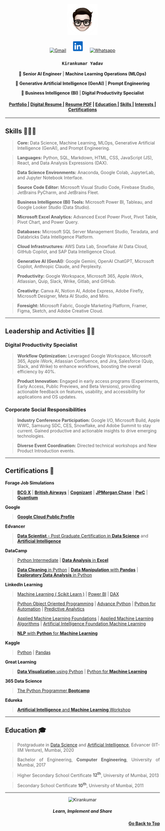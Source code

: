 <p name='top' align="center">
<img src="Image/Me.png" alt="Kirankumar" width="20%">
</p>
<p align="center" width="100%">
  <a href="mailto:iamkirankumaryadav@gmail.com"><img src="Image/Gmail.png" alt="Gmail" width=40 title="iamkirankumaryadav@gmail.com"></a>
  &nbsp;&nbsp;&nbsp;
  <a href="https://www.linkedin.com/in/iamkirankumaryadav/"><img src="Image/LinkedIn.png" alt="LinkedIn" width=38 title="iamkirankumaryadav"></a>
  &nbsp;&nbsp;&nbsp;
  <a href="https://wa.me/[+919004967226]"><img src="Image/whatsapp.svg" width=38 alt="Whatsapp" title="+919004967226"></a>  
</p>
<p name="name" align="center"><h3 align="center"><code>Kirankumar Yadav</code></h3></p>
<p align="center">🚀 <strong>Senior AI Engineer</strong>  | <strong>Machine Learning Operations (MLOps)</strong></p>  
<p align="center">🧬 <strong>Generative Artificial Intelligence (GenAI)</strong>  | <strong>Prompt Engineering</strong></p> 
<p align="center">🤖 <strong>Business Intelligence (BI)</strong> | <strong>Digital Productivity Specialist</strong></p> 

<h4 align="center" width="100%">
  <a href="https://iamkirankumaryadav.super.site/"> <strong>Portfolio</strong> </a> |
  <a href="https://iamkirankumaryadav.github.io/Resume"> <strong>Digital Resume</strong> </a> |
  <a href="https://iamkirankumaryadav.github.io/Portfolio/PDF/Kirankumar_Yadav.pdf"> <strong>Resume PDF</strong></a> |
  <a href="#education"> <strong>Education</strong> </a> |
  <a href="#skill"> <strong>Skills</strong> </a> | 
  <a href="#interest"> <strong>Interests</strong> </a> | 
  <a href="#certification"> <strong>Certifications</strong> </a>
</h4>

---

<h2 name="skill">Skills 👨🏻‍💻</h2>

> **Core:** Data Science, Machine Learning, MLOps, Generative Artificial Intelligence (GenAI), and Prompt Engineering.

> **Languages:** Python, SQL, Markdown, HTML, CSS, JavaScript (JS), React, and Data Analysis Expressions (DAX).

> **Data Science Environments:** Anaconda, Google Colab, JupyterLab, and Jupyter Notebook Interface.

> **Source Code Editor:** Microsoft Visual Studio Code, Firebase Studio, JetBrains PyCharm, and JetBrains Fleet.

> **Business Intelligence (BI) Tools:** Microsoft Power BI, Tableau, and Google Looker Studio (Data Studio).

> **Microsoft Excel Analytics:** Advanced Excel Power Pivot, Pivot Table, Pivot Chart, and Power Query.

> **Databases:** Microsoft SQL Server Management Studio, Teradata, and Databricks Data Intelligence Platform.

> **Cloud Infrastructures:** AWS Data Lab, Snowflake AI Data Cloud, GitHub Copilot, and SAP Data Intelligence Cloud.

> **Generative AI (GenAI):** Google Gemini, OpenAI ChatGPT, Microsoft Copilot, Anthropic Claude, and Perplexity.

> **Productivity:** Google Workspace, Microsoft 365, Apple iWork, Atlassian, Quip, Slack, Wrike, Gitlab, and GitHub.

> **Creativity:** Canva AI, Notion AI, Adobe Express, Adobe Firefly, Microsoft Designer, Meta AI Studio, and Miro.

> **Foresight:** Microsoft Fabric, Google Marketing Platform, Framer, Figma, Sketch, and Adobe Creative Cloud.

---

<h2 name="interest">Leadership and Activities 🏃🏻</h2>

<h3>Digital Productivity Specialist</h3>

> **Workflow Optimization:** Leveraged Google Workspace, Microsoft 365, Apple iWork, Atlassian Confluence, and
Jira, Salesforce (Quip, Slack, and Wrike) to enhance workflows, boosting the overall efficiency by 40%.

> **Product Innovation:** Engaged in early access programs (Experiments, Early Access, Public Previews, and Beta
Versions), providing actionable feedback on features, usability, and accessibility for applications and OS updates.

<h3>Corporate Social Responsibilities</h3>

> **Industry Conference Participation:** Google I/O, Microsoft Build, Apple WWC, Samsung SDC, CES, Snowflake, and Adobe Summit to stay current. Gained productive and actionable insights to drive emerging technologies.

> **Diverse Event Coordination:** Directed technical workshops and New Product Introduction events.

---

<h2 name="certification">Certifications 🚀</h2>

<p align="justify"> <strong>Forage Job Simulations</strong></p>
 
> [**BCG X**](https://forage-uploads-prod.s3.amazonaws.com/completion-certificates/BCG%20/Tcz8gTtprzAS4xSoK_BCG_DZ39fDGtnRC7ZbpA3_1705154262049_completion_certificate.pdf?trk=public_profile_see-credential) | [**British Airways**](https://forage-uploads-prod.s3.amazonaws.com/completion-certificates/British%20Airways/NjynCWzGSaWXQCxSX_British%20Airways_DZ39fDGtnRC7ZbpA3_1705166138330_completion_certificate.pdf?trk=public_profile_see-credential) | [**Cognizant**](https://forage-uploads-prod.s3.amazonaws.com/completion-certificates/Cognizant/5N2ygyhzMWjKQmgCK_Cognizant_DZ39fDGtnRC7ZbpA3_1705251443101_completion_certificate.pdf?trk=public_profile_see-credential) | [**JPMorgan Chase**](https://forage-uploads-prod.s3.amazonaws.com/completion-certificates/J.P.%20Morgan/5QiaMtZ4k8ngYKn4D_JPMorgan%20Chase%20&%20Co._DZ39fDGtnRC7ZbpA3_1705302708555_completion_certificate.pdf?trk=public_profile_see-credential) | [**PwC**](https://forage-uploads-prod.s3.amazonaws.com/completion-certificates/PwC%20Switzerland/a87GpgE6tiku7q3gu_PwC%20Switzerland_DZ39fDGtnRC7ZbpA3_1705203983920_completion_certificate.pdf?trk=public_profile_see-credential) | [**Quantium**](https://forage-uploads-prod.s3.amazonaws.com/completion-certificates/Quantium/NkaC7knWtjSbi6aYv_Quantium_DZ39fDGtnRC7ZbpA3_1705248795108_completion_certificate.pdf?trk=public_profile_see-credential)

<p align="justify"> <strong>Google</strong></p>
 
> [**Google Cloud Public Profile**](https://www.cloudskillsboost.google/public_profiles/3a882cc0-9f82-4c2d-9573-39eb7786c71e)

<p align="justify"><strong>Edvancer</strong></p>
 
> [**Data Scientist** - Post Graduate Certification in **Data Science**](PDF/CertifiedDataScienceSpecialist.pdf) and [**Artificial Intelligence**](PDF/CertifiedDataScientistSpecialist.pdf)

<p align="justify"> <strong>DataCamp</strong> </p>

> [Python Intermediate](PDF/Python.pdf) | [**Data Analysis** in **Excel**](PDF/DataAnalysisExcel.pdf)

> [**Data Cleaning** in Python](PDF/DataCleaningPython.pdf) | [**Data Manipulation** with **Pandas**](PDF/DataManipulationPandas.pdf) | [**Exploratory Data Analysis** in Python](PDF/EDAPython.pdf)

<p align="justify"> <strong>LinkedIn Learning</strong> </p>

> [Machine Learning ( Scikit Learn )](PDF/MachineLearningScikitLearn.pdf) | [Power BI](PDF/PowerBI.pdf) | [DAX](PDF/PowerBIDAX.pdf)

> [Python Object Oriented Programming](PDF/LinkedInPythonOOP.pdf) | [Advance Python](PDF/AdvancedPython.pdf) | [Python for Automation](PDF/PythonAutomation.pdf) | [Predictive Analytics](PDF/PredictiveAnalytics.pdf)

> [Applied Machine Learning Foundations](PDF/AppliedMachineLearningFoundations.pdf) | [Applied Machine Learning Algorithms](PDF/AppliedMachineLearningAlgorithms.pdf) | [Artificial Intelligence Foundation Machine Learning](PDF/ArtificialIntelligenceFoundationsMachineLearning.pdf)
 
> [**NLP** with **Python** for **Machine Learning**](PDF/LinkedInNLPPythonMachineLearningEssential.pdf) 
 
<p align="justify"> <strong>Kaggle</strong> </p>

> [Python](PDF/KagglePython.png) | [Pandas](PDF/KagglePandas.png)

<p align="justify"> <strong>Great Learning</strong> </p>

> [**Data Visualization** using Python](PDF/GLDataVisualization.pdf) | [Python for **Machine Learning**](PDF/GLPythonMachineLearning.pdf)

<p align="justify"> <strong>365 Data Science</strong> </p>

> [The Python Programmer **Bootcamp**](PDF/365ThePythonProgrammerBootcamp.pdf)

<p align="justify"> <strong>Edureka</strong> </p>

> [**Artificial Intelligence** and **Machine Learning** Workshop](PDF/EdurekaWorkshop.pdf)

---

<h2 name="education">Education 🎓</h2>

> <p align="justify">Postgraduate in <a href="PDF/CertifiedDataScienceSpecialist.pdf" target="_blank">Data Science</a> and <a href="PDF/CertifiedDataScientistSpecialist.pdf" target="_blank">Artificial Intelligence</a>, Edvancer (IIT-IIM Venture), Mumbai, 2020</p> 

> <p align="justify">Bachelor of Engineering, <strong>Computer Engineering</strong>, University of Mumbai, 2017</p> 

> <p align="justify">Higher Secondary School Certificate <strong>12<sup>th</sup></strong>, University of Mumbai, 2013</p>

> <p align="justify">Secondary School Certificate <strong>10<sup>th</sup></strong>, University of Mumbai, 2011</p>

---

<p align="center"><img src="Image/Smile.gif" alt="Kirankumar" width="10%"></p>
<p align="center"><h5 align="center">Learn, Implement and Share</h5></p>
<p align="right"><a href="#top" align="right"> <strong>Go Back to Top</strong></a></p>
